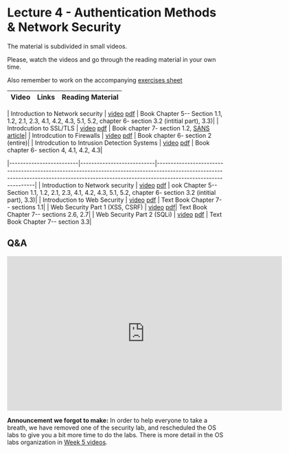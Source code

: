 # Lecture 4 - Authentication Methods & Network Security

The material is subdivided in small videos.

Please, watch the videos and go through the reading material in your own time.

Also remember to work on the accompanying [exercises sheet](../exercises/EXERCISES4.html)

| Video                   | Links                     |        Reading Material                                                                                                                                                                                      |
|-------------------------|---------------------------|----------------------------------------------------------------------------------------------------------------------------------------------------------------------------------------------|

| Introduction to Network security | [video](https://web.microsoftstream.com/video/0b6e9001-36a3-41ab-8898-b46f7873b2a8) [pdf](https://github.com/cs-uob/COMS20012/blob/master/docs/slides/W4-L1-Intro-Networks%20.pdf) | Book Chapter 5-- Section 1.1, 1.2, 2.1, 2.3, 4.1, 4.2, 4.3, 5.1, 5.2, chapter 6- section 3.2 (intitial part), 3.3)|
| Introdcution to SSL/TLS | [video](https://web.microsoftstream.com/video/446f01a4-a737-442e-bc47-bf4b19340eb4) [pdf](https://github.com/cs-uob/COMS20012/blob/master/docs/slides/W4-L2-Intro-SSL.pdf) | Book chapter 7- section 1.2, [SANS article](https://www.sans.org/reading-room/whitepapers/protocols/ssl-tls-beginners-guide-1029)|
| Introdcution to Firewalls | [video](https://web.microsoftstream.com/video/96b5b7f5-acab-407a-8e0b-93f35bcc0162) [pdf](https://github.com/cs-uob/COMS20012/blob/master/docs/slides/W4-L3-Intro-FirewallsF.pdf) | Book chapter 6- section 2 (entire)|
| Introdcution to Intrusion Detection Systems | [video](https://web.microsoftstream.com/video/7713011e-24e0-4b8e-839b-21afb6598c64) [pdf](https://github.com/cs-uob/COMS20012/blob/master/docs/slides/W4-L4-Intro-IDS%20.pdf) | Book chapter 6- section 4, 4.1, 4.2, 4.3|

|-------------------------|---------------------------|----------------------------------------------------------------------------------------------------------------------------------------------------------------------------------------------|
| Introduction to Network security | [video](https://web.microsoftstream.com/video/0b6e9001-36a3-41ab-8898-b46f7873b2a8)  [pdf](https://github.com/cs-uob/COMS20012/blob/master/docs/slides/W4-L1-Intro-Networks%20.pdf) | ook Chapter 5-- Section 1.1, 1.2, 2.1, 2.3, 4.1, 4.2, 4.3, 5.1, 5.2, chapter 6- section 3.2 (intitial part), 3.3)|
| Introduction to Web Security  | [video](https://web.microsoftstream.com/video/fab39743-9d8d-4727-a09e-389d9349c535?list=studio) [pdf](https://github.com/cs-uob/COMS20012/blob/master/docs/slides/W3-L2-Intro-BasicWebA.pdf) | Text Book Chapter 7-- sections 1.1|
| Web Security Part 1 (XSS, CSRF) | [video](https://web.microsoftstream.com/video/0f9d40b7-89fd-4774-88db-b1ea3ae61e51?list=studio) [pdf](https://github.com/cs-uob/COMS20012/blob/master/docs/slides/W3-L3-Intro-WebSec2-.pdf)| Text Book Chapter 7-- sections 2.6, 2.7|
| Web Security Part 2 (SQLi)  | [video](https://web.microsoftstream.com/video/3e7d3ef8-2ecb-45a2-bba2-ddf7cf4b25b3) [pdf](https://github.com/cs-uob/COMS20012/blob/master/docs/slides/W3-L3-Intro-WebSecA3.pdf) | Text Book Chapter 7-- section 3.3|

## Q&A

<iframe width="640" height="360" src="https://web.microsoftstream.com/embed/video/45aed09d-2339-40ec-afc8-259a799dca9b?autoplay=false&amp;showinfo=true" allowfullscreen style="border:none;"></iframe>

**Announcement we forgot to make:** In order to help everyone to take a breath,
we have removed one of the security lab, and rescheduled the OS labs to give you
a bit more time to do the labs. There is more detail in the OS labs organization
in [Week 5 videos](./LECTURE5.md).
